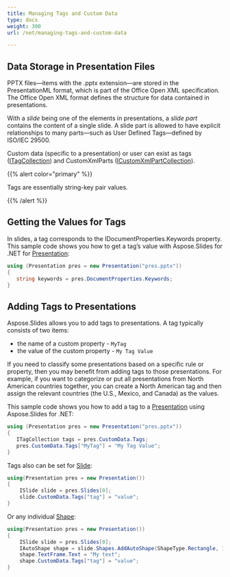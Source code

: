 ```yaml
---
title: Managing Tags and Custom Data
type: docs
weight: 300
url: /net/managing-tags-and-custom-data

---
```


## Data Storage in Presentation Files

PPTX files—items with the .pptx extension—are stored in the PresentationML format, which is part of the Office Open XML specification. The Office Open XML format defines the structure for data contained in presentations. 

With a *slide* being one of the elements in presentations, a *slide part* contains the content of a single slide. A slide part is allowed to have explicit relationships to many parts—such as User Defined Tags—defined by ISO/IEC 29500. 

Custom data (specific to a presentation) or user can exist as tags ([ITagCollection](https://apireference.aspose.com/slides/net/aspose.slides/itagcollection)) and CustomXmlParts ([ICustomXmlPartCollection](https://apireference.aspose.com/slides/net/aspose.slides/icustomxmlpartcollection)). 

{{% alert color="primary" %}} 

Tags are essentially string-key pair values. 

{{% /alert %}} 

## Getting the Values for Tags

In slides, a tag corresponds to the IDocumentProperties.Keywords property. This sample code shows you how to get a tag’s value with Aspose.Slides for .NET for [Presentation](https://apireference.aspose.com/slides/net/aspose.slides/presentation):

```c#
using (Presentation pres = new Presentation("pres.pptx"))
{
   string keywords = pres.DocumentProperties.Keywords;
}
```

## Adding Tags to Presentations

Aspose.Slides allows you to add tags to presentations. A tag typically consists of two items: 

- the name of a custom property - `MyTag` 
- the value of the custom property - `My Tag Value`

If you need to classify some presentations based on a specific rule or property, then you may benefit from adding tags to those presentations. For example, if you want to categorize or put all presentations from North American countries together, you can create a North American tag and then assign the relevant countries (the U.S., Mexico, and Canada) as the values. 

This sample code shows you how to add a tag to a [Presentation](https://apireference.aspose.com/slides/net/aspose.slides/presentation) using Aspose.Slides for .NET:

```c#
using (Presentation pres = new Presentation("pres.pptx"))
{
   ITagCollection tags = pres.CustomData.Tags;
   pres.CustomData.Tags["MyTag"] = "My Tag Value";
}
```

Tags also can be set for [Slide](https://apireference.aspose.com/slides/net/aspose.slides/slide):

```csharp
using(Presentation pres = new Presentation())
{
    ISlide slide = pres.Slides[0];
    slide.CustomData.Tags["tag"] = "value";
}
```

Or any individual [Shape](https://apireference.aspose.com/slides/net/aspose.slides/shape):

```csharp
using(Presentation pres = new Presentation())
{
    ISlide slide = pres.Slides[0];
    IAutoShape shape = slide.Shapes.AddAutoShape(ShapeType.Rectangle, 10, 10, 100, 50);
    shape.TextFrame.Text = "My text";
    shape.CustomData.Tags["tag"] = "value";
}
```